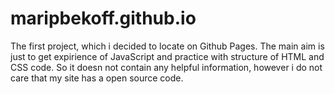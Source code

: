 # maripbekoff.github.io
The first project, which i decided to locate on Github Pages.
The main aim is just to get expirience of JavaScript and practice with structure of HTML and CSS code.
So it doesn not contain any helpful information, however i do not care that my site has a open source code.
